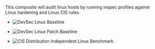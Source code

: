 This composite will audit linux hosts by running inspec profiles against Linux hardening and Linux CIS rules.

* ![DevSec Linux Baseline](https://github.com/dev-sec/linux-baseline "Inspec profile github link")

* ![DevSec Linux Patch Baseline](https://github.com/dev-sec/linux-patch-baseline "Inspec profile github link")

* ![CIS Distribution Independent Linux Benchmark](https://github.com/dev-sec/cis-dil-benchmark "Inspec profile github link")